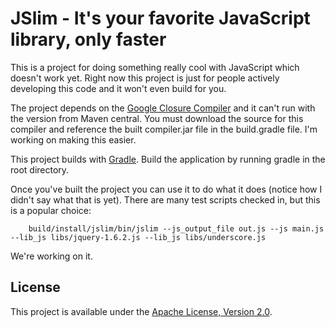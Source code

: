 JSlim - It's your favorite JavaScript library, only faster
==================================================

This is a project for doing something really cool with JavaScript which doesn't work yet.  Right now this project is just for people actively developing this code and it won't even build for you.  

The project depends on the [Google Closure Compiler](http://code.google.com/closure/compiler/) and it can't run with the version from Maven central.  You must download the source for this compiler and reference the built compiler.jar file in the build.gradle file.  I'm working on making this easier.

This project builds with [Gradle](http://www.gradle.org).  Build the application by running gradle in the root directory.

Once you've built the project you can use it to do what it does (notice how I didn't say what that is yet).  There are many test scripts checked in, but this is a popular choice:

        build/install/jslim/bin/jslim --js_output_file out.js --js main.js --lib_js libs/jquery-1.6.2.js --lib_js libs/underscore.js

We're working on it.

License
--------------------------------------

This project is available under the [Apache License, Version 2.0](http://www.apache.org/licenses/LICENSE-2.0.html).
